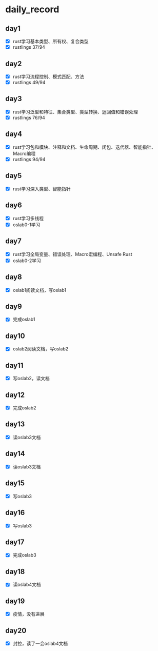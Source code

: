 # daily_record

## day1

- [x] rust学习基本类型、所有权、复合类型
- [x] rustlings 37/94

## day2
- [x] rust学习流程控制、模式匹配、方法
- [x] rustlings 49/94

## day3
- [x] rust学习泛型和特征、集合类型、类型转换、返回值和错误处理
- [x] rustlings 76/94

## day4
- [x] rust学习包和模块、注释和文档、生命周期、闭包、迭代器、智能指针、Macro编程
- [x] rustlings 94/94

## day5
- [x] rust学习深入类型、智能指针

## day6
- [x] rust学习多线程
- [x] oslab0-1学习 

## day7
- [x] rust学习全局变量、错误处理、Macro宏编程、Unsafe Rust
- [x] oslab0-2学习
## day8
- [x] oslab1阅读文档，写oslab1

## day9
- [x] 完成oslab1

## day10
- [x] oslab2阅读文档，写oslab2

## day11
- [x] 写oslab2，读文档

## day12
- [x] 完成oslab2

## day13
- [x] 读oslab3文档

## day14
- [x] 读oslab3文档

## day15
- [x] 写oslab3

## day16
- [x] 写oslab3

## day17
- [x] 完成oslab3

## day18
- [x] 读oslab4文档

## day19
- [x] 疫情，没有进展

## day20
- [x] 封控，读了一会oslab4文档
